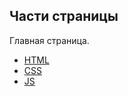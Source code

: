  **Части страницы**
---

Главная страница.

 + [HTML](https://github.com/Kalinin-Alexander/student_page/blob/main/Main_page/index.html)
  + [CSS](https://github.com/Kalinin-Alexander/student_page/blob/main/Main_page/style.css)
  + [JS](https://github.com/Kalinin-Alexander/student_page/blob/main/Main_page/script.js)
